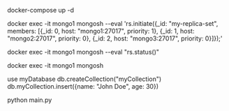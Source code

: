 docker-compose up -d

docker exec -it mongo1 mongosh --eval 'rs.initiate({_id: "my-replica-set", members: [{_id: 0, host: "mongo1:27017", priority: 1}, {_id: 1, host: "mongo2:27017", priority: 0}, {_id: 2, host: "mongo3:27017", priority: 0}]});'

docker exec -it mongo1 mongosh --eval "rs.status()"

docker exec -it mongo1 mongosh

use myDatabase
db.createCollection("myCollection")
db.myCollection.insert({name: "John Doe", age: 30})

python main.py

